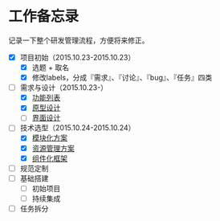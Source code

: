 # 工作备忘录

记录一下整个研发管理流程，方便将来修正。

- [x] 项目初始（2015.10.23-2015.10.23）
    - [x] 选题 + 取名
    - [x] 修改labels，分成『需求』、『讨论』、『bug』、『任务』四类
- [ ] 需求与设计（2015.10.23-）
    - [x] [功能列表](./docs/PRD.md)
    - [x] [原型设计](./design/prototype/editor.png)
    - [ ] [界面设计](https://github.com/idle-dog/upup/issues/2)
- [ ] 技术选型（2015.10.24-2015.10.24）
    - [x] [模块化方案](https://github.com/fouber/md.js)
    - [x] [资源管理方案](./src/fis-conf.js)
    - [x] [组件化框架](http://vuejs.org/)
- [ ] 规范定制
- [ ] 基础搭建
    - [ ] 初始项目
    - [ ] 持续集成
- [ ] 任务拆分